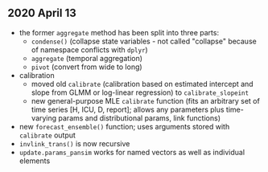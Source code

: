 ## 2020 April 13

* the former `aggregate` method has been split into three parts: 
    * `condense()` (collapse state variables - not called "collapse" because of namespace conflicts with `dplyr`)
	* `aggregate` (temporal aggregation)
	* `pivot` (convert from wide to long)
* calibration	
    *  moved old `calibrate` (calibration based on estimated intercept and slope from GLMM or log-linear regression) to `calibrate_slopeint`
	* new general-purpose MLE `calibrate` function (fits an arbitrary set of time series [H, ICU, D, report]; allows any parameters plus time-varying params and distributional params, link functions)
* new `forecast_ensemble()` function; uses arguments stored with `calibrate` output	
* `invlink_trans()` is now recursive
* `update.params_pansim` works for named vectors as well as individual elements

